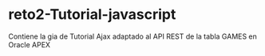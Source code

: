 # reto2-Tutorial-javascript


Contiene la gia de Tutorial Ajax adaptado al API REST de la tabla GAMES en Oracle APEX